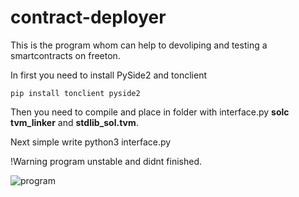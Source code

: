 # contract-deployer
This is the program whom can help to devoliping and testing a smartcontracts on freeton.

In first you need to install PySide2 and tonclient

`pip install tonclient pyside2`

Then you need to compile and place in folder with interface.py __solc tvm_linker__ and __stdlib_sol.tvm__.

Next simple write python3 interface.py


!Warning program unstable and didnt finished.

![program](https://i.imgur.com/8FH1U8i.png)
